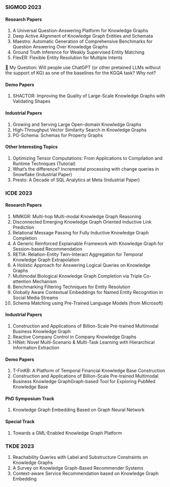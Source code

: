### SIGMOD 2023
#### Research Papers
1. A Universal Question-Answering Platform for Knowledge Graphs
2. Deep Active Alignment of Knowledge Graph Entities and Schemata
3. Maestro: Automatic Generation of Comprehensive Benchmarks for Question Answering Over Knowledge Graphs
4. Ground Truth Inference for Weakly Supervised Entity Matching
5. FlexER: Flexible Entity Resolution for Multiple Intents

🤔 My Question: Will people use ChatGPT (or other pretained LLMs without the support of KG) as one of the baselines for the KGQA task? Why not?

#### Demo Papers
1. SHACTOR: Improving the Quality of Large-Scale Knowledge Graphs with Validating Shapes

#### Industrial Papers
1. Growing and Serving Large Open-domain Knowledge Graphs
2. High-Throughput Vector Similarity Search in Knowledge Graphs
3. PG-Schema: Schemas for Property Graphs

#### Other Interesting Topics
1. Optimizing Tensor Computations: From Applications to Compilation and Runtime Techniques (Tutorial)
2. What’s the difference? Incremental processing with change queries in Snowflake (Industrial Paper)
3. Presto: A Decade of SQL Analytics at Meta (Industrial Paper)

### ICDE 2023
#### Research Papers
1. MMKGR: Multi-hop Multi-modal Knowledge Graph Reasoning
2. Disconnected Emerging Knowledge Graph Oriented Inductive Link Prediction
3. Relational Message Passing for Fully Inductive Knowledge Graph Completion
4. A Generic Reinforced Explainable Framework with Knowledge Graph for Session-based Recommendation
5. RETIA: Relation-Entity Twin-Interact Aggregation for Temporal Knowledge Graph Extrapolation
6. A Holistic Approach for Answering Logical Queries on Knowledge Graphs
7. Multimodal Biological Knowledge Graph Completion via Triple Co-attention Mechanism
8. Benchmarking Filtering Techniques for Entity Resolution
9. Globally Aware Contextual Embeddings for Named Entity Recognition in Social Media Streams
10. Schema Matching using Pre-Trained Language Models (from Microsoft)

#### Industrial Papers
1. Construction and Applications of Billion-Scale Pre-trained Multimodal Business Knowledge Graph
2. Reactive Company Control in Company Knowledge Graphs
3. HiNet: Novel Multi-Scenario & Multi-Task Learning with Hierarchical Information Extraction

#### Demo Papers
1. T-FinKB: A Platform of Temporal Financial Knowledge Base Construction
2. Construction and Applications of Billion-Scale Pre-trained Multimodal Business Knowledge GraphGraph-based Tool for Exploring PubMed Knowledge Base

#### PhD Symposium Track
1. Knowledge Graph Embedding Based on Graph Neural Network

#### Special Track
1. Towards a GML-Enabled Knowledge Graph Platform	

### TKDE 2023
1. Reachability Queries with Label and Substructure Constraints on Knowledge Graphs
2. A Survey on Knowledge Graph-Based Recommender Systems
3. Context-aware Service Recommendation based on Knowledge Graph Embedding
